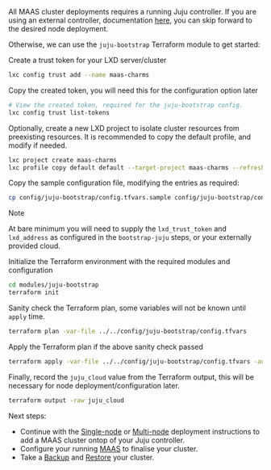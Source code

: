 
All MAAS cluster deployments requires a running Juju controller. If you are using an external controller, documentation [here](./how_to_deploy_to_a_bootstrapped_controller.md), you can skip forward to the desired node deployment.

Otherwise, we can use the `juju-bootstrap` Terraform module to get started:


Create a trust token for your LXD server/cluster
```bash
lxc config trust add --name maas-charms
```

Copy the created token, you will need this for the configuration option later

```bash
# View the created token, required for the juju-bootstrap config.
lxc config trust list-tokens
```

Optionally, create a new LXD project to isolate cluster resources from preexisting resources. It is recommended to copy the default profile, and modify if needed.

```bash
lxc project create maas-charms
lxc profile copy default default --target-project maas-charms --refresh
```

Copy the sample configuration file, modifying the entries as required:

```bash
cp config/juju-bootstrap/config.tfvars.sample config/juju-bootstrap/config.tfvars
```
> [!NOTE]
> At bare minimum you will need to supply the `lxd_trust_token` and `lxd_address` as configured in the `bootstrap-juju` steps, or your externally provided cloud.

Initialize the Terraform environment with the required modules and configuration

```bash
cd modules/juju-bootstrap
terraform init
```

Sanity check the Terraform plan, some variables will not be known until `apply` time.

```bash
terraform plan -var-file ../../config/juju-bootstrap/config.tfvars
```

Apply the Terraform plan if the above sanity check passed

```bash
terraform apply -var-file ../../config/juju-bootstrap/config.tfvars -auto-approve
```

Finally, record the `juju_cloud` value from the Terraform output, this will be necessary for node deployment/configuration later.

```bash
terraform output -raw juju_cloud
```


Next steps:
- Continue with the [Single-node](./how_to_deploy_single_node.md) or [Multi-node](./how_to_deploy_multi_node.md) deployment instructions to add a MAAS cluster ontop of your Juju controller.
- Configure your running [MAAS](./how_to_configure_maas.md) to finalise your cluster.
- Take a [Backup](./how_to_backup.md) and [Restore](./how_to_restore.md) your cluster.
